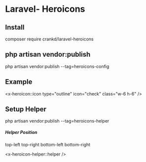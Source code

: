 # Laravel- Heroicons

## Install

composer require crankd/laravel-heroicons

## php artisan vendor:publish

php artisan vendor:publish --tag=heroicons-config

## Example

<x-heroicon::icon type="outline" icon="check" class="w-6 h-6" />

## Setup Helper

php artisan vendor:publish --tag=heroicons-helper

##### Helper Position

top-left
top-right
bottom-left
bottom-right

<x-heroicon-helper::helper />

<script src="{{ asset('crankd/laravel-heroicons/helper.js') }}"></script>
